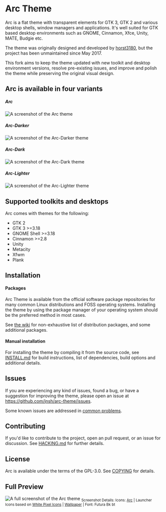 # Arc Theme

Arc is a flat theme with transparent elements for GTK 3, GTK 2 and various desktop shells, window managers and applications. It's well suited for GTK based desktop environments such as GNOME, Cinnamon, Xfce, Unity, MATE, Budgie etc.

The theme was originally designed and developed by [horst3180](https://github.com/horst3180/arc-theme), but the project has been unmaintained since May 2017.

This fork aims to keep the theme updated with new toolkit and desktop environment versions, resolve pre-existing issues, and improve and polish the theme while preserving the original visual design.

## Arc is available in four variants

##### Arc

![A screenshot of the Arc theme](https://raw.githubusercontent.com/adriancmiranda/arc-theme/master/.github/arc-prv.png)

##### Arc-Darker

![A screenshot of the Arc-Darker theme](https://raw.githubusercontent.com/adriancmiranda/arc-theme/master/.github/arc-darker-prv.png)

##### Arc-Dark

![A screenshot of the Arc-Dark theme](https://raw.githubusercontent.com/adriancmiranda/arc-theme/master/.github/arc-dark-prv.png)

##### Arc-Lighter

![A screenshot of the Arc-Lighter theme](https://raw.githubusercontent.com/adriancmiranda/arc-theme/master/.github/arc-lighter-prv.png)

## Supported toolkits and desktops

Arc comes with themes for the following:
* GTK 2
* GTK 3 >=3.18
* GNOME Shell >=3.18
* Cinnamon >=2.8
* Unity
* Metacity
* Xfwm
* Plank

## Installation

#### Packages

Arc Theme is available from the official software package repositories for many common Linux distributions and FOSS operating systems. Installing the theme by using the package manager of your operating system should be the preferred method in most cases.

See [the wiki](https://github.com/adriancmiranda/arc-theme/wiki/Packages) for non-exhaustive list of distribution packages, and some additional packages.

#### Manual installation

For installing the theme by compiling it from the source code, see [INSTALL.md](https://github.com/adriancmiranda/arc-theme/blob/master/INSTALL.md) for build instructions, list of dependencies, build options and additional details.

## Issues

If you are experiencing any kind of issues, found a bug, or have a suggestion for improving the theme, please open an issue at <https://github.com/jnsh/arc-theme/issues>.

Some known issues are addressed in [common problems](https://github.com/adriancmiranda/arc-theme/wiki/Common-problems).

## Contributing

If you'd like to contribute to the project, open an pull request, or an issue for discussion. See [HACKING.md](https://github.com/jnsh/arc-theme/blob/master/HACKING.md) for further details.

## License

Arc is available under the terms of the GPL-3.0. See [COPYING](https://github.com/adriancmiranda/arc-theme/blob/master/COPYING) for details.

## Full Preview

![A full screenshot of the Arc theme](http://i.imgur.com/tD1OBQ3.png)
<sub>Screenshot Details: Icons: [Arc](https://github.com/horst3180/arc-icon-theme) | Launcher Icons based on [White Pixel Icons](http://darkdawg.deviantart.com/art/White-Pixel-Icons-252310560) | [Wallpaper](https://pixabay.com/photo-869593/) | Font: Futura Bk bt</sub>
